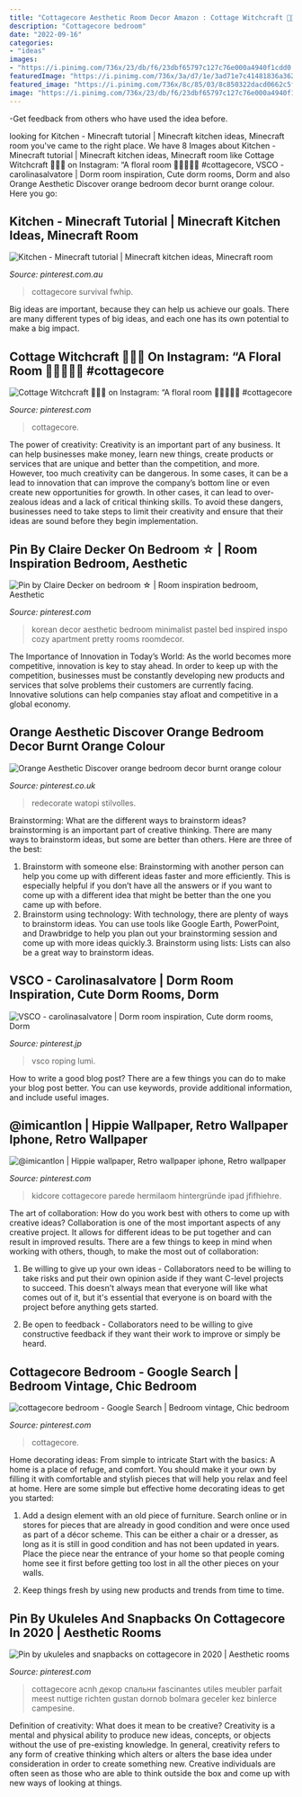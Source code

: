 ```yaml
---
title: "Cottagecore Aesthetic Room Decor Amazon : Cottage Witchcraft 🌿🍄🌱 On Instagram: “a Floral Room 💐🌷🌸🌹🌻 #cottagecore"
description: "Cottagecore bedroom"
date: "2022-09-16"
categories:
- "ideas"
images:
- "https://i.pinimg.com/736x/23/db/f6/23dbf65797c127c76e000a4940f1cdd0.jpg"
featuredImage: "https://i.pinimg.com/736x/3a/d7/1e/3ad71e7c41481836a3624c9a5ca50ce9.jpg"
featured_image: "https://i.pinimg.com/736x/8c/85/03/8c850322dacd0662c5fa6e9fb0282e27.jpg"
image: "https://i.pinimg.com/736x/23/db/f6/23dbf65797c127c76e000a4940f1cdd0.jpg"
---
```



-Get feedback from others who have used the idea before.

	

		
looking for Kitchen - Minecraft tutorial | Minecraft kitchen ideas, Minecraft room you've came to the right place. We have 8 Images about Kitchen - Minecraft tutorial | Minecraft kitchen ideas, Minecraft room like Cottage Witchcraft 🌿🍄🌱 on Instagram: “A floral room 💐🌷🌸🌹🌻 #cottagecore, VSCO - carolinasalvatore | Dorm room inspiration, Cute dorm rooms, Dorm and also Orange Aesthetic Discover orange bedroom decor burnt orange colour. Here you go:
		
    
## Kitchen - Minecraft Tutorial | Minecraft Kitchen Ideas, Minecraft Room

<img loading=lazy src="https://i.pinimg.com/736x/23/db/f6/23dbf65797c127c76e000a4940f1cdd0.jpg" onerror="this.onerror=null;this.src='https://tse1.mm.bing.net/th?id=OIP.ANQCs7OXDOuRZ0lQnyvAAwHaHa&amp;pid=15.1';" alt="Kitchen - Minecraft tutorial | Minecraft kitchen ideas, Minecraft room">

_Source: pinterest.com.au_

>cottagecore survival fwhip. 

	

Big ideas are important, because they can help us achieve our goals. There are many different types of big ideas, and each one has its own potential to make a big impact. 

    
## Cottage Witchcraft 🌿🍄🌱 On Instagram: “A Floral Room 💐🌷🌸🌹🌻 #cottagecore

<img loading=lazy src="https://i.pinimg.com/736x/8f/91/94/8f91943ee04800c10d32a91bb4ae56c7.jpg" onerror="this.onerror=null;this.src='https://tse2.mm.bing.net/th?id=OIP.O6fQruTNIlCGEYiDHszCpgHaJQ&amp;pid=15.1';" alt="Cottage Witchcraft 🌿🍄🌱 on Instagram: “A floral room 💐🌷🌸🌹🌻 #cottagecore">

_Source: pinterest.com_

>cottagecore. 

	

The power of creativity:
Creativity is an important part of any business. It can help businesses make money, learn new things, create products or services that are unique and better than the competition, and more. However, too much creativity can be dangerous. In some cases, it can be a lead to innovation that can improve the company’s bottom line or even create new opportunities for growth. In other cases, it can lead to over-zealous ideas and a lack of critical thinking skills. To avoid these dangers, businesses need to take steps to limit their creativity and ensure that their ideas are sound before they begin implementation.

    
## Pin By Claire Decker On Bedroom ☆ | Room Inspiration Bedroom, Aesthetic

<img loading=lazy src="https://i.pinimg.com/originals/65/54/f0/6554f0ae1c4399c772964cd47cac51e2.png" onerror="this.onerror=null;this.src='https://tse2.mm.bing.net/th?id=OIP.ZVTwrhxDmcdylkzUfKxR4gHaHa&amp;pid=15.1';" alt="Pin by Claire Decker on bedroom ☆ | Room inspiration bedroom, Aesthetic">

_Source: pinterest.com_

>korean decor aesthetic bedroom minimalist pastel bed inspired inspo cozy apartment pretty rooms roomdecor. 

	

The Importance of Innovation in Today’s World:
As the world becomes more competitive, innovation is key to stay ahead. In order to keep up with the competition, businesses must be constantly developing new products and services that solve problems their customers are currently facing. Innovative solutions can help companies stay afloat and competitive in a global economy.

    
## Orange Aesthetic Discover Orange Bedroom Decor Burnt Orange Colour

<img loading=lazy src="https://i.pinimg.com/736x/5e/81/c1/5e81c1acb1f8b44c12cab644019dd73a.jpg" onerror="this.onerror=null;this.src='https://tse4.mm.bing.net/th?id=OIP._6h6Mp4CVPxuReyaVdLXYQHaJ4&amp;pid=15.1';" alt="Orange Aesthetic Discover orange bedroom decor burnt orange colour">

_Source: pinterest.co.uk_

>redecorate watopi stilvolles. 

	

Brainstorming: What are the different ways to brainstorm ideas?
brainstorming is an important part of creative thinking. There are many ways to brainstorm ideas, but some are better than others. Here are three of the best:
1. Brainstorm with someone else: Brainstorming with another person can help you come up with different ideas faster and more efficiently. This is especially helpful if you don’t have all the answers or if you want to come up with a different idea that might be better than the one you came up with before.
2. Brainstorm using technology: With technology, there are plenty of ways to brainstorm ideas. You can use tools like Google Earth, PowerPoint, and Drawbridge to help you plan out your brainstorming session and come up with more ideas quickly.3. Brainstorm using lists: Lists can also be a great way to brainstorm ideas.

    
## VSCO - Carolinasalvatore | Dorm Room Inspiration, Cute Dorm Rooms, Dorm

<img loading=lazy src="https://i.pinimg.com/736x/3a/d7/1e/3ad71e7c41481836a3624c9a5ca50ce9.jpg" onerror="this.onerror=null;this.src='https://tse3.mm.bing.net/th?id=OIP.sAVY_J5RobTl2yKzNvzMNgHaJ3&amp;pid=15.1';" alt="VSCO - carolinasalvatore | Dorm room inspiration, Cute dorm rooms, Dorm">

_Source: pinterest.jp_

>vsco roping lumi. 

	

How to write a good blog post?
There are a few things you can do to make your blog post better. You can use keywords, provide additional information, and include useful images.

    
## @imicantlon | Hippie Wallpaper, Retro Wallpaper Iphone, Retro Wallpaper

<img loading=lazy src="https://i.pinimg.com/736x/fb/c3/53/fbc35351adac9f8da56168069b6c73cf.jpg" onerror="this.onerror=null;this.src='https://tse3.mm.bing.net/th?id=OIP.yWToTNpzAGXqRA3UnhkniAHaJ3&amp;pid=15.1';" alt="@imicantlon | Hippie wallpaper, Retro wallpaper iphone, Retro wallpaper">

_Source: pinterest.com_

>kidcore cottagecore parede hermilaom hintergründe ipad jfifhiehre. 

	

The art of collaboration: How do you work best with others to come up with creative ideas?
Collaboration is one of the most important aspects of any creative project. It allows for different ideas to be put together and can result in improved results. There are a few things to keep in mind when working with others, though, to make the most out of collaboration: 
1. Be willing to give up your own ideas - Collaborators need to be willing to take risks and put their own opinion aside if they want C-level projects to succeed. This doesn't always mean that everyone will like what comes out of it, but it's essential that everyone is on board with the project before anything gets started.

2. Be open to feedback - Collaborators need to be willing to give constructive feedback if they want their work to improve or simply be heard.

    
## Cottagecore Bedroom - Google Search | Bedroom Vintage, Chic Bedroom

<img loading=lazy src="https://i.pinimg.com/736x/a8/3f/0f/a83f0f979e32ee605aee7c91d13cf0b9.jpg" onerror="this.onerror=null;this.src='https://tse3.mm.bing.net/th?id=OIP.nKjXyUCrx2HYDrUp-wy2JAHaKX&amp;pid=15.1';" alt="cottagecore bedroom - Google Search | Bedroom vintage, Chic bedroom">

_Source: pinterest.com_

>cottagecore. 

	

Home decorating ideas: From simple to intricate
Start with the basics: A home is a place of refuge, and comfort. You should make it your own by filling it with comfortable and stylish pieces that will help you relax and feel at home. Here are some simple but effective home decorating ideas to get you started:
1. Add a design element with an old piece of furniture. Search online or in stores for pieces that are already in good condition and were once used as part of a décor scheme. This can be either a chair or a dresser, as long as it is still in good condition and has not been updated in years. Place the piece near the entrance of your home so that people coming home see it first before getting too lost in all the other pieces on your walls.

2. Keep things fresh by using new products and trends from time to time.

    
## Pin By Ukuleles And Snapbacks On Cottagecore In 2020 | Aesthetic Rooms

<img loading=lazy src="https://i.pinimg.com/736x/8c/85/03/8c850322dacd0662c5fa6e9fb0282e27.jpg" onerror="this.onerror=null;this.src='https://tse3.mm.bing.net/th?id=OIP.KbB2_YEF2tM_5oWv3ewF4QHaJP&amp;pid=15.1';" alt="Pin by ukuleles and snapbacks on cottagecore in 2020 | Aesthetic rooms">

_Source: pinterest.com_

>cottagecore acnh декор спальни fascinantes utiles meubler parfait meest nuttige richten gustan dornob bolmara geceler kez binlerce campesine. 

	

Definition of creativity: What does it mean to be creative?
Creativity is a mental and physical ability to produce new ideas, concepts, or objects without the use of pre-existing knowledge. In general, creativity refers to any form of creative thinking which alters or alters the base idea under consideration in order to create something new. Creative individuals are often seen as those who are able to think outside the box and come up with new ways of looking at things.

